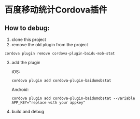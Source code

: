 # 百度移动统计Cordova插件

## How to debug:
1. clone this project
2. remove the old plugin from the project
  ```
  cordova plugin remove cordova-plugin-baidu-mob-stat
  ```

3. add the plugin

	iOS:  
  	```
  	cordova plugin add cordova-plugin-baidumobstat
  	```
  	
  	Android:  
  	```
  	cordova plugin add cordova-plugin-baidumobstat --variable APP_KEY="replace with your appkey"
  	```

4. build and debug
